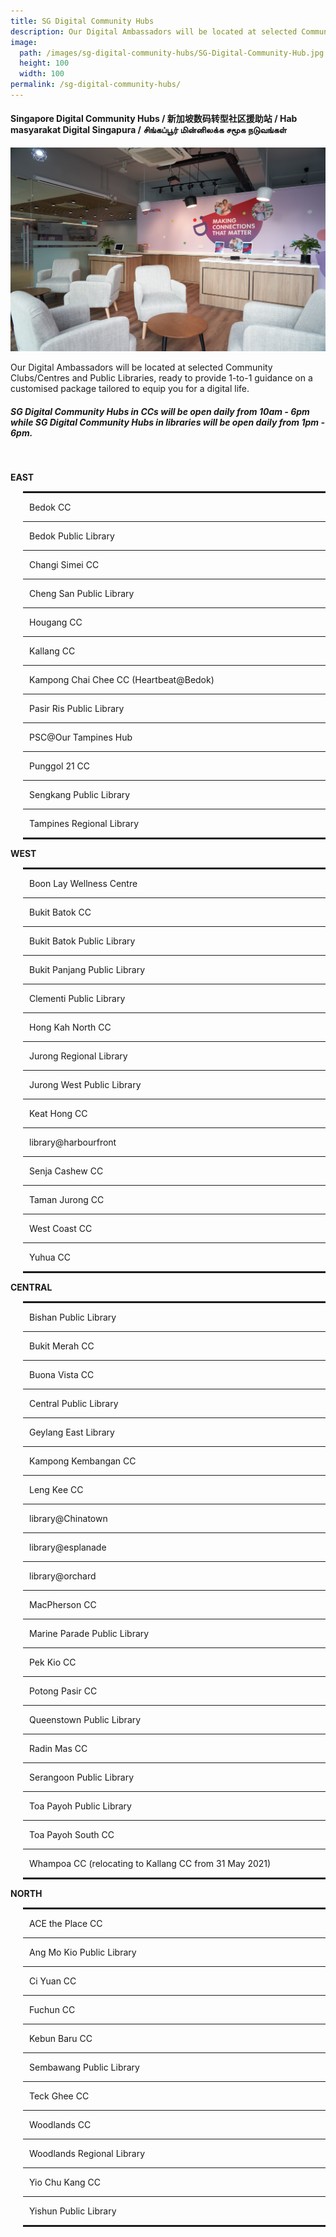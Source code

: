 ```yaml
---
title: SG Digital Community Hubs
description: Our Digital Ambassadors will be located at selected Community Clubs/Centres and Public Libraries, ready to provide 1-to-1 guidance on a customised package tailored to equip you for a digital life.
image:
  path: /images/sg-digital-community-hubs/SG-Digital-Community-Hub.jpg
  height: 100
  width: 100
permalink: /sg-digital-community-hubs/
---
```


#### Singapore Digital Community Hubs / 新加坡数码转型社区援助站 / Hab masyarakat Digital Singapura / சிங்கப்பூர் மின்னிலக்க சமூக நடுவங்கள்

![image](/images/sg-digital-community-hubs/SG-Digital-Community-Hub.jpg)

Our Digital Ambassadors will be located at selected Community Clubs/Centres and Public Libraries, ready to provide 1-to-1 guidance on a customised package tailored to equip you for a digital life.
<br>
##### SG Digital Community Hubs in CCs will be open daily from 10am - 6pm while SG Digital Community Hubs in libraries will be open daily from 1pm - 6pm.

<br>
<div>
   <div class="row">
    <div class="col-sm-6">
    <p><strong>EAST</strong></p>
    <div style="padding-left: 20px;">
    <hr style="border: 1px solid;" />
    <p style="margin-left: 10px;">Bedok CC</p>
    <hr />
    <p style="margin-left: 10px;">Bedok Public Library</p>
    <hr />
    <p style="margin-left: 10px;">Changi Simei CC</p>
    <hr />
    <p style="margin-left: 10px;">Cheng San Public Library </p>
    <hr />
    <p style="margin-left: 10px;">Hougang CC</p>
    <hr />
    <p style="margin-left: 10px;">Kallang CC</p>
    <hr />
    <p style="margin-left: 10px;">Kampong Chai Chee CC (Heartbeat@Bedok)</p>
    <hr />
    <p style="margin-left: 10px;">Pasir Ris Public Library </p>
    <hr />
    <p style="margin-left: 10px;">PSC@Our Tampines Hub</p>
    <hr />
    <p style="margin-left: 10px;">Punggol 21 CC</p>
    <hr />
    <p style="margin-left: 10px;">Sengkang Public Library</p>
    <hr />
    <p style="margin-left: 10px;">Tampines Regional Library</p>
    <hr style="border: 1px solid;" />
    </div>
    <p><strong>WEST</strong></p>
    <div style="padding-left: 20px;">
    <hr style="border: 1px solid;" />
    <p style="margin-left: 10px;">Boon Lay Wellness Centre</p>
    <hr />
    <p style="margin-left: 10px;">Bukit Batok CC</p>
    <hr />
    <p style="margin-left: 10px;">Bukit Batok Public Library</p>
    <hr />
    <p style="margin-left: 10px;">Bukit Panjang Public Library</p>
    <hr />
    <p style="margin-left: 10px;">Clementi Public Library</p>
    <hr />
    <p style="margin-left: 10px;">Hong Kah North CC</p>
    <hr />
    <p style="margin-left: 10px;">Jurong Regional Library</p>
    <hr />
    <p style="margin-left: 10px;">Jurong West Public Library</p>
    <hr />
    <p style="margin-left: 10px;">Keat Hong CC</p>
    <hr />
    <p style="margin-left: 10px;">library@harbourfront</p>
    <hr />
    <p style="margin-left: 10px;">Senja Cashew CC</p>
    <hr />
    <p style="margin-left: 10px;">Taman Jurong CC</p>
    <hr />
    <p style="margin-left: 10px;">West Coast CC</p>
    <hr />
    <p style="margin-left: 10px;">Yuhua CC</p>
    <hr style="border: 1px solid;" />
    </div>
    </div>
    <div class="col-sm-6">
    <p><strong>CENTRAL</strong></p>
    <div style="padding-left: 20px;">
    <hr style="border: 1px solid;" />
    <p style="margin-left: 10px;">Bishan Public Library</p>
    <hr />
    <p style="margin-left: 10px;">Bukit Merah CC</p>
    <hr />
    <p style="margin-left: 10px;">Buona Vista CC</p>
    <hr />
    <p style="margin-left: 10px;">Central Public Library</p>
    <hr />
    <p style="margin-left: 10px;">Geylang East Library</p>
    <hr />
    <p style="margin-left: 10px;">Kampong Kembangan CC</p>
    <hr />
    <p style="margin-left: 10px;">Leng Kee CC</p>
    <hr />
    <p style="margin-left: 10px;">library@Chinatown</p>
    <hr />
    <p style="margin-left: 10px;">library@esplanade</p>
    <hr />
    <p style="margin-left: 10px;">library@orchard</p>
    <hr />
    <p style="margin-left: 10px;">MacPherson CC</p>
    <hr />
    <p style="margin-left: 10px;">Marine Parade Public Library</p>
    <hr />
    <p style="margin-left: 10px;">Pek Kio CC</p>
    <hr />
    <p style="margin-left: 10px;">Potong Pasir CC</p>
    <hr />
    <p style="margin-left: 10px;">Queenstown Public Library</p>
    <hr />
    <p style="margin-left: 10px;">Radin Mas CC</p>
    <hr />
    <p style="margin-left: 10px;">Serangoon Public Library</p>
    <hr />
    <p style="margin-left: 10px;">Toa Payoh Public Library</p>
    <hr />
    <p style="margin-left: 10px;">Toa Payoh South CC</p>
    <hr />
    <p style="margin-left: 10px;"> Whampoa CC (relocating to Kallang CC from 31 May 2021) </p>
    <hr style="border: 1px solid;" />
    </div>
    <p><strong>NORTH</strong></p>
    <div style="padding-left: 20px;">
    <hr style="border: 1px solid;" />
    <p style="margin-left: 10px;">ACE the Place CC</p>
    <hr />
    <p style="margin-left: 10px;">Ang Mo Kio Public Library</p>
    <hr />
    <p style="margin-left: 10px;">Ci Yuan CC</p>
    <hr />
    <p style="margin-left: 10px;">Fuchun CC</p>
    <hr />
    <p style="margin-left: 10px;">Kebun Baru CC</p>
    <hr />
    <p style="margin-left: 10px;">Sembawang Public Library</p>
    <hr />
    <p style="margin-left: 10px;">Teck Ghee CC</p>
    <hr />
    <p style="margin-left: 10px;">Woodlands CC</p>
    <hr />
    <p style="margin-left: 10px;">Woodlands Regional Library</p>
    <hr />
    <p style="margin-left: 10px;">Yio Chu Kang CC</p>
    <hr />
    <p style="margin-left: 10px;">Yishun Public Library</p>
    <hr style="border: 1px solid;" />
    </div>
    </div>
    </div>
